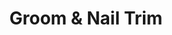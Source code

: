 ---
title: "Groom & Nail Trim"
description: "This is a basic service I provide. Your pup will also receive a bath and extra pampering :)"
price: 19.99
icon: "../../src/assets/images/facebook.svg"
---